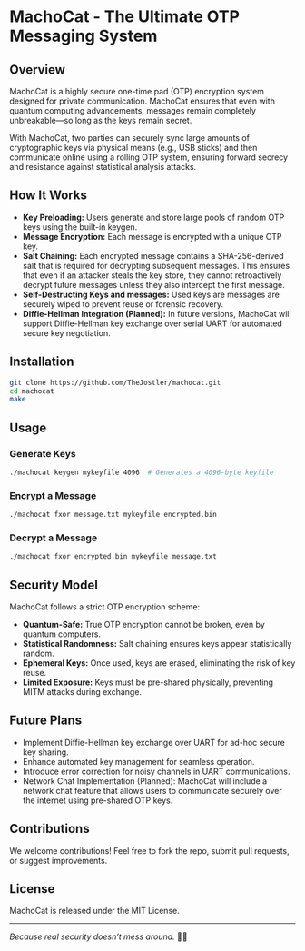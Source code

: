 # MachoCat - The Ultimate OTP Messaging System

## Overview

MachoCat is a highly secure one-time pad (OTP) encryption system designed for private communication. MachoCat ensures that even with quantum computing advancements, messages remain completely unbreakable—so long as the keys remain secret.

With MachoCat, two parties can securely sync large amounts of cryptographic keys via physical means (e.g., USB sticks) and then communicate online using a rolling OTP system, ensuring forward secrecy and resistance against statistical analysis attacks.

## How It Works

- **Key Preloading:** Users generate and store large pools of random OTP keys using the built-in keygen.
- **Message Encryption:** Each message is encrypted with a unique OTP key.
- **Salt Chaining:** Each encrypted message contains a SHA-256-derived salt that is required for decrypting subsequent messages. This ensures that even if an attacker steals the key store, they cannot retroactively decrypt future messages unless they also intercept the first message.
- **Self-Destructing Keys and messages:** Used keys are messages are securely wiped to prevent reuse or forensic recovery.
- **Diffie-Hellman Integration (Planned):** In future versions, MachoCat will support Diffie-Hellman key exchange over serial UART for automated secure key negotiation.

## Installation

```sh
git clone https://github.com/TheJostler/machocat.git
cd machocat
make
```

## Usage

### Generate Keys

```sh
./machocat keygen mykeyfile 4096  # Generates a 4096-byte keyfile
```

### Encrypt a Message

```sh
./machocat fxor message.txt mykeyfile encrypted.bin
```

### Decrypt a Message

```sh
./machocat fxor encrypted.bin mykeyfile message.txt
```

## Security Model

MachoCat follows a strict OTP encryption scheme:

- **Quantum-Safe:** True OTP encryption cannot be broken, even by quantum computers.
- **Statistical Randomness:** Salt chaining ensures keys appear statistically random.
- **Ephemeral Keys:** Once used, keys are erased, eliminating the risk of key reuse.
- **Limited Exposure:** Keys must be pre-shared physically, preventing MITM attacks during exchange.

## Future Plans

- Implement Diffie-Hellman key exchange over UART for ad-hoc secure key sharing.
- Enhance automated key management for seamless operation.
- Introduce error correction for noisy channels in UART communications.
- Network Chat Implementation (Planned): MachoCat will include a network chat feature that allows users to communicate securely over the internet using pre-shared OTP keys.

## Contributions

We welcome contributions! Feel free to fork the repo, submit pull requests, or suggest improvements.

## License

MachoCat is released under the MIT License.

---

*Because real security doesn’t mess around.* 🦾🐱


